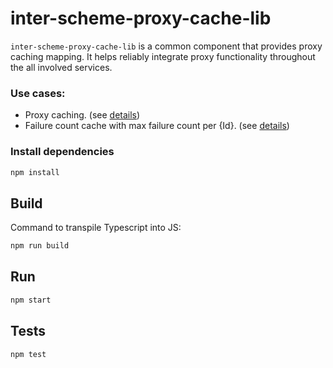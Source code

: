 # inter-scheme-proxy-cache-lib

`inter-scheme-proxy-cache-lib` is a common component that provides proxy caching mapping.
It helps reliably integrate proxy functionality throughout the all involved services.

### Use cases:
 - Proxy caching. (see [details](https://github.com/infitx-org/uml_diagrams/blob/main/Proxy/Proxy%20pattern%20-%20happy%20path.png))
 - Failure count cache with max failure count per {Id}. (see [details](https://github.com/infitx-org/uml_diagrams/blob/main/Proxy/Proxy%20pattern%20-%20Lazy%20Discovery%20-%20No%20Oracles.png))


### Install dependencies

```bash
npm install
```

## Build

Command to transpile Typescript into JS:

```bash
npm run build
```

## Run

```bash
npm start
```

## Tests

```bash
npm test
```
